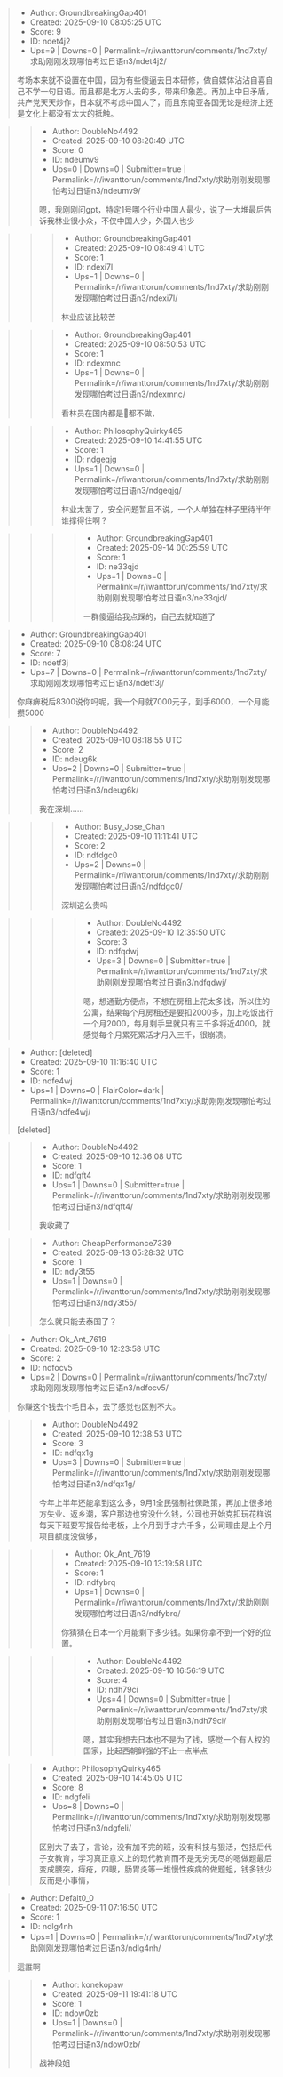 > - Author: GroundbreakingGap401
> - Created: 2025-09-10 08:05:25 UTC
> - Score: 9
> - ID: ndet4j2
> - Ups=9 | Downs=0 | Permalink=/r/iwanttorun/comments/1nd7xty/求助刚刚发现哪怕考过日语n3/ndet4j2/
>
> 考场本来就不设置在中国，因为有些傻逼去日本研修，做自媒体沾沾自喜自己不学一句日语。而且都是北方人去的多，带来印象差。再加上中日矛盾，共产党天天炒作，日本就不考虑中国人了，而且东南亚各国无论是经济上还是文化上都没有太大的抵触。

>> - Author: DoubleNo4492
>> - Created: 2025-09-10 08:20:49 UTC
>> - Score: 0
>> - ID: ndeumv9
>> - Ups=0 | Downs=0 | Submitter=true | Permalink=/r/iwanttorun/comments/1nd7xty/求助刚刚发现哪怕考过日语n3/ndeumv9/
>>
>> 嗯，我刚刚问gpt，特定1号哪个行业中国人最少，说了一大堆最后告诉我林业很小众，不仅中国人少，外国人也少

>>> - Author: GroundbreakingGap401
>>> - Created: 2025-09-10 08:49:41 UTC
>>> - Score: 1
>>> - ID: ndexi7l
>>> - Ups=1 | Downs=0 | Permalink=/r/iwanttorun/comments/1nd7xty/求助刚刚发现哪怕考过日语n3/ndexi7l/
>>>
>>> 林业应该比较苦

>>> - Author: GroundbreakingGap401
>>> - Created: 2025-09-10 08:50:53 UTC
>>> - Score: 1
>>> - ID: ndexmnc
>>> - Ups=1 | Downs=0 | Permalink=/r/iwanttorun/comments/1nd7xty/求助刚刚发现哪怕考过日语n3/ndexmnc/
>>>
>>> 看林员在国内都是🐶都不做，

>>> - Author: PhilosophyQuirky465
>>> - Created: 2025-09-10 14:41:55 UTC
>>> - Score: 1
>>> - ID: ndgeqjg
>>> - Ups=1 | Downs=0 | Permalink=/r/iwanttorun/comments/1nd7xty/求助刚刚发现哪怕考过日语n3/ndgeqjg/
>>>
>>> 林业太苦了，安全问题暂且不说，一个人单独在林子里待半年谁撑得住啊？

>>>> - Author: GroundbreakingGap401
>>>> - Created: 2025-09-14 00:25:59 UTC
>>>> - Score: 1
>>>> - ID: ne33qjd
>>>> - Ups=1 | Downs=0 | Permalink=/r/iwanttorun/comments/1nd7xty/求助刚刚发现哪怕考过日语n3/ne33qjd/
>>>>
>>>> 一群傻逼给我点踩的，自己去就知道了

> - Author: GroundbreakingGap401
> - Created: 2025-09-10 08:08:24 UTC
> - Score: 7
> - ID: ndetf3j
> - Ups=7 | Downs=0 | Permalink=/r/iwanttorun/comments/1nd7xty/求助刚刚发现哪怕考过日语n3/ndetf3j/
>
> 你麻痹税后8300说你吗呢，我一个月就7000元子，到手6000，一个月能攒5000

>> - Author: DoubleNo4492
>> - Created: 2025-09-10 08:18:55 UTC
>> - Score: 2
>> - ID: ndeug6k
>> - Ups=2 | Downs=0 | Submitter=true | Permalink=/r/iwanttorun/comments/1nd7xty/求助刚刚发现哪怕考过日语n3/ndeug6k/
>>
>> 我在深圳……

>>> - Author: Busy_Jose_Chan
>>> - Created: 2025-09-10 11:11:41 UTC
>>> - Score: 2
>>> - ID: ndfdgc0
>>> - Ups=2 | Downs=0 | Permalink=/r/iwanttorun/comments/1nd7xty/求助刚刚发现哪怕考过日语n3/ndfdgc0/
>>>
>>> 深圳这么贵吗

>>>> - Author: DoubleNo4492
>>>> - Created: 2025-09-10 12:35:50 UTC
>>>> - Score: 3
>>>> - ID: ndfqdwj
>>>> - Ups=3 | Downs=0 | Submitter=true | Permalink=/r/iwanttorun/comments/1nd7xty/求助刚刚发现哪怕考过日语n3/ndfqdwj/
>>>>
>>>> 嗯，想通勤方便点，不想在房租上花太多钱，所以住的公寓，结果每个月房租还是要扣2000多，加上吃饭出行一个月2000，每月剩手里就只有三千多将近4000，就感觉每个月累死累活才月入三千，很崩溃。

> - Author: [deleted]
> - Created: 2025-09-10 11:16:40 UTC
> - Score: 1
> - ID: ndfe4wj
> - Ups=1 | Downs=0 | FlairColor=dark | Permalink=/r/iwanttorun/comments/1nd7xty/求助刚刚发现哪怕考过日语n3/ndfe4wj/
>
> [deleted]

>> - Author: DoubleNo4492
>> - Created: 2025-09-10 12:36:08 UTC
>> - Score: 1
>> - ID: ndfqft4
>> - Ups=1 | Downs=0 | Submitter=true | Permalink=/r/iwanttorun/comments/1nd7xty/求助刚刚发现哪怕考过日语n3/ndfqft4/
>>
>> 我收藏了

>> - Author: CheapPerformance7339
>> - Created: 2025-09-13 05:28:32 UTC
>> - Score: 1
>> - ID: ndy3t55
>> - Ups=1 | Downs=0 | Permalink=/r/iwanttorun/comments/1nd7xty/求助刚刚发现哪怕考过日语n3/ndy3t55/
>>
>> 怎么就只能去泰国了？

> - Author: Ok_Ant_7619
> - Created: 2025-09-10 12:23:58 UTC
> - Score: 2
> - ID: ndfocv5
> - Ups=2 | Downs=0 | Permalink=/r/iwanttorun/comments/1nd7xty/求助刚刚发现哪怕考过日语n3/ndfocv5/
>
> 你赚这个钱去个毛日本，去了感觉也区别不大。

>> - Author: DoubleNo4492
>> - Created: 2025-09-10 12:38:53 UTC
>> - Score: 3
>> - ID: ndfqx1g
>> - Ups=3 | Downs=0 | Submitter=true | Permalink=/r/iwanttorun/comments/1nd7xty/求助刚刚发现哪怕考过日语n3/ndfqx1g/
>>
>> 今年上半年还能拿到这么多，9月1全民强制社保政策，再加上很多地方失业、返乡潮，客户那边也穷没什么钱，公司也开始克扣玩花样说每天下班要写报告给老板，上个月到手才六千多，公司理由是上个月项目额度没做够，

>>> - Author: Ok_Ant_7619
>>> - Created: 2025-09-10 13:19:58 UTC
>>> - Score: 1
>>> - ID: ndfybrq
>>> - Ups=1 | Downs=0 | Permalink=/r/iwanttorun/comments/1nd7xty/求助刚刚发现哪怕考过日语n3/ndfybrq/
>>>
>>> 你猜猜在日本一个月能剩下多少钱。如果你拿不到一个好的位置。

>>>> - Author: DoubleNo4492
>>>> - Created: 2025-09-10 16:56:19 UTC
>>>> - Score: 4
>>>> - ID: ndh79ci
>>>> - Ups=4 | Downs=0 | Submitter=true | Permalink=/r/iwanttorun/comments/1nd7xty/求助刚刚发现哪怕考过日语n3/ndh79ci/
>>>>
>>>> 嗯，其实我想去日本也不是为了钱，感觉一个有人权的国家，比起西朝鲜强的不止一点半点

>> - Author: PhilosophyQuirky465
>> - Created: 2025-09-10 14:45:05 UTC
>> - Score: 8
>> - ID: ndgfeli
>> - Ups=8 | Downs=0 | Permalink=/r/iwanttorun/comments/1nd7xty/求助刚刚发现哪怕考过日语n3/ndgfeli/
>>
>> 区别大了去了，言论，没有加不完的班，没有科技与狠活，包括后代子女教育，学习真正意义上的现代教育而不是无穷无尽的嗯做题最后变成腰突，痔疮，四眼，肠胃炎等一堆慢性疾病的做题蛆，钱多钱少反而是小事情，

> - Author: Defalt0_0
> - Created: 2025-09-11 07:16:50 UTC
> - Score: 1
> - ID: ndlg4nh
> - Ups=1 | Downs=0 | Permalink=/r/iwanttorun/comments/1nd7xty/求助刚刚发现哪怕考过日语n3/ndlg4nh/
>
> 這誰啊

>> - Author: konekopaw
>> - Created: 2025-09-11 19:41:18 UTC
>> - Score: 1
>> - ID: ndow0zb
>> - Ups=1 | Downs=0 | Permalink=/r/iwanttorun/comments/1nd7xty/求助刚刚发现哪怕考过日语n3/ndow0zb/
>>
>> 战神段姐
